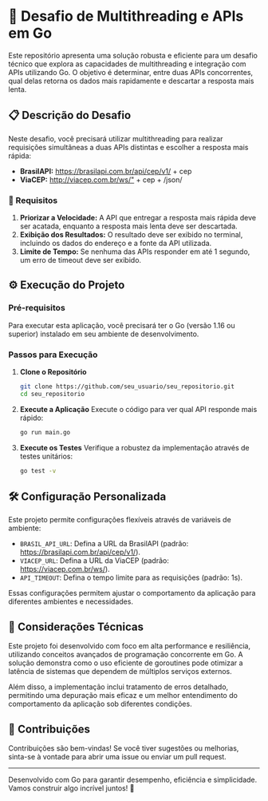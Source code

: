 # 🚀 Desafio de Multithreading e APIs em Go

Este repositório apresenta uma solução robusta e eficiente para um desafio técnico que explora as capacidades de multithreading e integração com APIs utilizando Go. O objetivo é determinar, entre duas APIs concorrentes, qual delas retorna os dados mais rapidamente e descartar a resposta mais lenta.

## 📋 Descrição do Desafio

Neste desafio, você precisará utilizar multithreading para realizar requisições simultâneas a duas APIs distintas e escolher a resposta mais rápida:

- **BrasilAPI:** <https://brasilapi.com.br/api/cep/v1/> + cep
- **ViaCEP:** <http://viacep.com.br/ws/"> + cep + /json/

### 🎯 Requisitos

1. **Priorizar a Velocidade:** A API que entregar a resposta mais rápida deve ser acatada, enquanto a resposta mais lenta deve ser descartada.
2. **Exibição dos Resultados:** O resultado deve ser exibido no terminal, incluindo os dados do endereço e a fonte da API utilizada.
3. **Limite de Tempo:** Se nenhuma das APIs responder em até 1 segundo, um erro de timeout deve ser exibido.

## ⚙️ Execução do Projeto

### Pré-requisitos

Para executar esta aplicação, você precisará ter o Go (versão 1.16 ou superior) instalado em seu ambiente de desenvolvimento.

### Passos para Execução

1. **Clone o Repositório**

   ```bash
   git clone https://github.com/seu_usuario/seu_repositorio.git
   cd seu_repositorio
   ```

2. **Execute a Aplicação** Execute o código para ver qual API responde mais rápido:

    ```bash
    go run main.go
    ```

3. **Execute os Testes** Verifique a robustez da implementação através de testes unitários:

    ```bash  
    go test -v
    ```

## 🛠️ Configuração Personalizada

Este projeto permite configurações flexíveis através de variáveis de ambiente:

- `BRASIL_API_URL`: Defina a URL da BrasilAPI (padrão: <https://brasilapi.com.br/api/cep/v1/>).
- `VIACEP_URL`: Defina a URL da ViaCEP (padrão: <https://viacep.com.br/ws/>).
- `API_TIMEOUT`: Defina o tempo limite para as requisições (padrão: 1s).

Essas configurações permitem ajustar o comportamento da aplicação para diferentes ambientes e necessidades.

## 🧩 Considerações Técnicas

Este projeto foi desenvolvido com foco em alta performance e resiliência, utilizando conceitos avançados de programação concorrente em Go. A solução demonstra como o uso eficiente de goroutines pode otimizar a latência de sistemas que dependem de múltiplos serviços externos.

Além disso, a implementação inclui tratamento de erros detalhado, permitindo uma depuração mais eficaz e um melhor entendimento do comportamento da aplicação sob diferentes condições.

## 🤝 Contribuições

Contribuições são bem-vindas! Se você tiver sugestões ou melhorias, sinta-se à vontade para abrir uma issue ou enviar um pull request.

---
Desenvolvido com Go para garantir desempenho, eficiência e simplicidade. Vamos construir algo incrível juntos! 🚀
